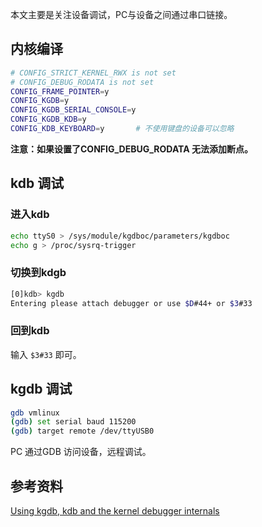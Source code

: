 本文主要是关注设备调试，PC与设备之间通过串口链接。

## 内核编译

```bash
# CONFIG_STRICT_KERNEL_RWX is not set
# CONFIG_DEBUG_RODATA is not set
CONFIG_FRAME_POINTER=y
CONFIG_KGDB=y
CONFIG_KGDB_SERIAL_CONSOLE=y
CONFIG_KGDB_KDB=y
CONFIG_KDB_KEYBOARD=y		# 不使用键盘的设备可以忽略

```

**注意：如果设置了CONFIG\_DEBUG\_RODATA 无法添加断点。**

## kdb 调试

### 进入kdb

```bash
echo ttyS0 > /sys/module/kgdboc/parameters/kgdboc
echo g > /proc/sysrq-trigger
```

### 切换到kdgb

```bash
[0]kdb> kgdb
Entering please attach debugger or use $D#44+ or $3#33
```

### 回到kdb

输入 `$3#33` 即可。



## kgdb 调试

```bash
gdb vmlinux
(gdb) set serial baud 115200
(gdb) target remote /dev/ttyUSB0
```



PC 通过GDB 访问设备，远程调试。



## 参考资料

[Using kgdb, kdb and the kernel debugger internals](https://www.kernel.org/doc/html/v4.15/dev-tools/kgdb.html)

